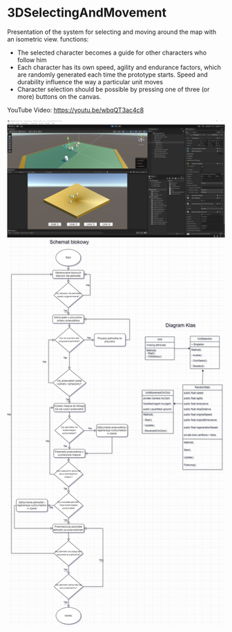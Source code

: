 # 3DSelectingAndMovement

Presentation of the system for selecting and moving around the map with an isometric view.
functions:
- The selected character becomes a guide for other characters who follow him
- Each character has its own speed, agility and endurance factors, which are randomly generated each time the prototype starts. Speed and durability influence the way a particular unit moves
- Character selection should be possible by pressing one of three (or more) buttons on the canvas.

YouTube Video: https://youtu.be/wbqQT3ac4c8

![](https://github.com/jeti20/3DSelectingAndMovement/blob/main/Media/1.PNG)
![](https://github.com/jeti20/3DSelectingAndMovement/blob/main/Media/2.PNG)